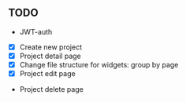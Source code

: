 ## TODO
* JWT-auth
* [x] Create new project
* [x] Project detail page
* [X] Change file structure for widgets: group by page
* [x] Project edit page
* Project delete page